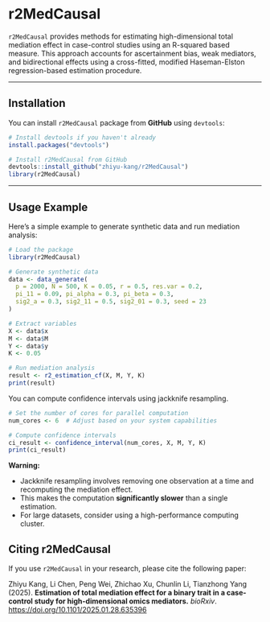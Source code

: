 # r2MedCausal

`r2MedCausal` provides methods for estimating high-dimensional total mediation effect in case-control studies using an R-squared based measure. This approach accounts for ascertainment bias, weak mediators, and bidirectional effects using a cross-fitted, modified Haseman-Elston regression-based estimation procedure.

---

## Installation

You can install `r2MedCausal` package from **GitHub** using `devtools`:

```r
# Install devtools if you haven't already
install.packages("devtools")

# Install r2MedCausal from GitHub
devtools::install_github("zhiyu-kang/r2MedCausal")
library(r2MedCausal)
```

---

## Usage Example

Here’s a simple example to generate synthetic data and run mediation analysis:

```r
# Load the package
library(r2MedCausal)

# Generate synthetic data
data <- data_generate(
  p = 2000, N = 500, K = 0.05, r = 0.5, res.var = 0.2,
  pi_11 = 0.09, pi_alpha = 0.3, pi_beta = 0.3,
  sig2_a = 0.3, sig2_11 = 0.5, sig2_01 = 0.3, seed = 23
)

# Extract variables
X <- data$x
M <- data$M
Y <- data$y
K <- 0.05

# Run mediation analysis
result <- r2_estimation_cf(X, M, Y, K)
print(result)
```

You can compute confidence intervals using jackknife resampling. 

```r
# Set the number of cores for parallel computation
num_cores <- 6  # Adjust based on your system capabilities

# Compute confidence intervals
ci_result <- confidence_interval(num_cores, X, M, Y, K)
print(ci_result)
```

 **Warning:**  
- Jackknife resampling involves removing one observation at a time and recomputing the mediation effect.  
- This makes the computation **significantly slower** than a single estimation.  
- For large datasets, consider using a high-performance computing cluster.


## Citing r2MedCausal

If you use `r2MedCausal` in your research, please cite the following paper:

Zhiyu Kang, Li Chen, Peng Wei, Zhichao Xu, Chunlin Li, Tianzhong Yang (2025). **Estimation of total mediation effect for a binary trait in a case-control study for high-dimensional omics mediators.** *bioRxiv*. https://doi.org/10.1101/2025.01.28.635396
